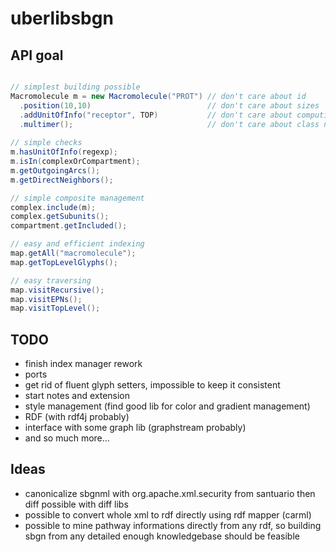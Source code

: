 # uberlibsbgn

## API goal

```java

// simplest building possible
Macromolecule m = new Macromolecule("PROT") // don't care about id
  .position(10,10)                          // don't care about sizes
  .addUnitOfInfo("receptor", TOP)           // don't care about computing auxiliary bboxes              
  .multimer();                              // don't care about class name management
  
// simple checks
m.hasUnitOfInfo(regexp);
m.isIn(complexOrCompartment);
m.getOutgoingArcs();
m.getDirectNeighbors();

// simple composite management
complex.include(m);
complex.getSubunits();
compartment.getIncluded();

// easy and efficient indexing
map.getAll("macromolecule");
map.getTopLevelGlyphs();

// easy traversing
map.visitRecursive();
map.visitEPNs();
map.visitTopLevel();

```

## TODO

 - finish index manager rework
 - ports
 - get rid of fluent glyph setters, impossible to keep it consistent
 - start notes and extension
 - style management (find good lib for color and gradient management)
 - RDF (with rdf4j probably)
 - interface with some graph lib (graphstream probably)
 - and so much more...

## Ideas
 - canonicalize sbgnml with org.apache.xml.security from santuario 
 then diff possible with diff libs
 - possible to convert whole xml to rdf directly using rdf mapper (carml)
 - possible to mine pathway informations directly from any rdf, so building
 sbgn from any detailed enough knowledgebase should be feasible
